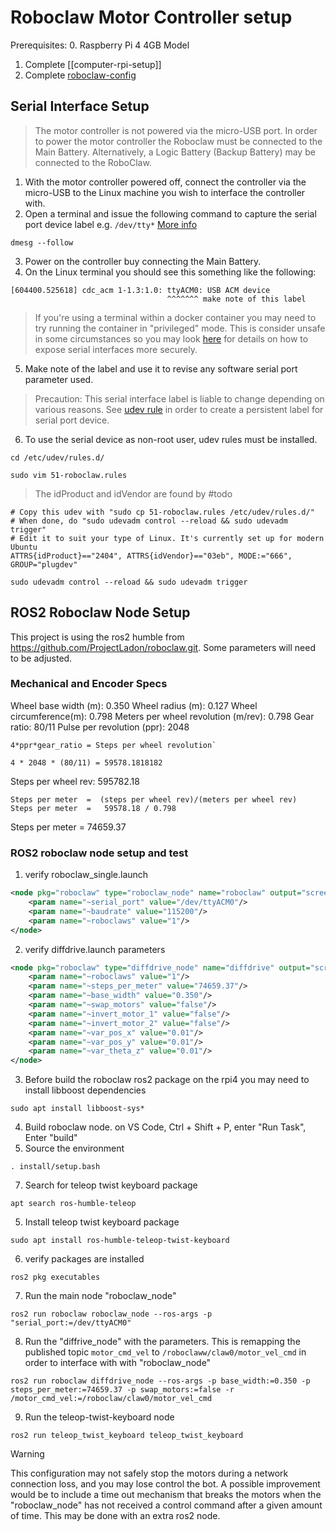 # Roboclaw Motor Controller setup

 Prerequisites:
 0. Raspberry Pi 4 4GB Model
 1. Complete [[computer-rpi-setup]]
 2. Complete [roboclaw-config](#todo) 

## Serial Interface Setup

> The motor controller is not powered via the micro-USB port. In order to power the motor controller the Roboclaw must be connected to the Main Battery. Alternatively, a Logic Battery (Backup Battery) may be connected to the RoboClaw.

1. With the motor controller powered off, connect the controller via the micro-USB to the Linux machine you wish to interface the controller with.
2. Open a terminal and issue the following command to capture the serial port device label e.g. `/dev/tty*` [More info](https://en.wikipedia.org/wiki/Serial_port#Hardware_abstraction)
```shell
dmesg --follow
```
3. Power on the controller buy connecting the Main Battery.
4. On the Linux terminal you should see this something like the following:

```
[604400.525618] cdc_acm 1-1.3:1.0: ttyACM0: USB ACM device
                                   ^^^^^^^ make note of this label
```

> If you're using a terminal within a docker container you may need to try running the container in "privileged" mode. This is consider unsafe in some circumstances so you may look [here](#TODO) for details on how to expose serial interfaces more securely.

5. Make note of the label and use it to revise any software serial port parameter used.

> Precaution: This serial interface label is liable to change depending on various reasons. See [udev rule](#TODO) in order to create a persistent  label for serial port device.

6. To use the serial device as non-root user, udev rules must be installed.
```shell
cd /etc/udev/rules.d/
```

```shell
sudo vim 51-roboclaw.rules
```

> The idProduct and idVendor are found by #todo

```shell
# Copy this udev with "sudo cp 51-roboclaw.rules /etc/udev/rules.d/"
# When done, do "sudo udevadm control --reload && sudo udevadm trigger"
# Edit it to suit your type of Linux. It's currently set up for modern Ubuntu
ATTRS{idProduct}=="2404", ATTRS{idVendor}=="03eb", MODE:="666", GROUP="plugdev"
```

```shell
sudo udevadm control --reload && sudo udevadm trigger
```

## ROS2 Roboclaw Node Setup 

This project is using the ros2 humble from https://github.com/ProjectLadon/roboclaw.git. Some parameters will need to be adjusted.

### Mechanical and Encoder Specs
Wheel base width (m): 0.350
Wheel radius (m): 0.127
Wheel circumference(m): 0.798
Meters per wheel revolution (m/rev): 0.798
Gear ratio: 80/11
Pulse per revolution (ppr): 2048
```
4*ppr*gear_ratio = Steps per wheel revolution`

4 * 2048 * (80/11) = 59578.1818182
```
Steps per wheel rev: 595782.18
```
Steps per meter  =  (steps per wheel rev)/(meters per wheel rev)
Steps per meter  =   59578.18 / 0.798
```
Steps per meter = 74659.37

### ROS2 roboclaw node setup and test
1. verify roboclaw_single.launch
```xml
<node pkg="roboclaw" type="roboclaw_node" name="roboclaw" output="screen">
	<param name="~serial_port" value="/dev/ttyACM0"/>
	<param name="~baudrate" value="115200"/>
	<param name="~roboclaws" value="1"/>
</node>
```
2. verify diffdrive.launch parameters
```xml
<node pkg="roboclaw" type="diffdrive_node" name="diffdrive" output="screen">
	<param name="~roboclaws" value="1"/>
	<param name="~steps_per_meter" value="74659.37"/>
	<param name="~base_width" value="0.350"/>
	<param name="~swap_motors" value="false"/>
	<param name="~invert_motor_1" value="false"/>
	<param name="~invert_motor_2" value="false"/>
	<param name="~var_pos_x" value="0.01"/>
	<param name="~var_pos_y" value="0.01"/>
	<param name="~var_theta_z" value="0.01"/>
</node>
```
3. Before build the roboclaw ros2 package on the rpi4 you may need to install libboost dependencies
```shell
sudo apt install libboost-sys*
```
4. Build roboclaw node. on VS Code, Ctrl + Shift + P, enter "Run Task", Enter "build"
6. Source the environment
```shell
. install/setup.bash
```
7. Search for teleop twist keyboard package
```shell
apt search ros-humble-teleop
```
5. Install teleop twist keyboard package
```shell
sudo apt install ros-humble-teleop-twist-keyboard
```
6. verify packages are installed
```shell
ros2 pkg executables
```

7. Run the main node "roboclaw_node" 
```shell
ros2 run roboclaw roboclaw_node --ros-args -p "serial_port:=/dev/ttyACM0"
```

8. Run the "diffrive_node" with the parameters. This is remapping the published topic `motor_cmd_vel`  to `/roboclaww/claw0/motor_vel_cmd` in order to interface with with "roboclaw_node"
```shell
ros2 run roboclaw diffdrive_node --ros-args -p base_width:=0.350 -p steps_per_meter:=74659.37 -p swap_motors:=false -r /motor_cmd_vel:=/roboclaw/claw0/motor_vel_cmd
```

9. Run the teleop-twist-keyboard node
```shell
ros2 run teleop_twist_keyboard teleop_twist_keyboard 
```

> [!WARNING]
This configuration may not safely stop the motors during a network connection loss, and you may lose control the bot. A possible improvement would be to include a time out mechanism that breaks the motors when the "roboclaw_node" has not received a control command after a given amount of time. This may be done with an extra ros2 node.